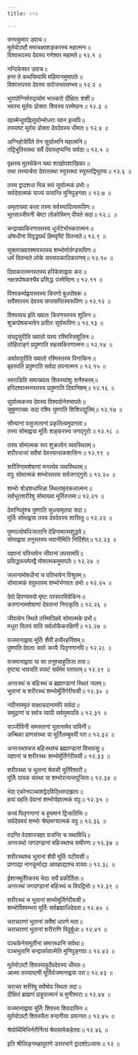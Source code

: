 ```yaml
---
title: ०१२

---
```

सनत्कुमार उवाच॥  
मूर्तयोऽष्ठौ ममाचक्ष्वशङ्करस्य महात्मनः॥  
विश्वरूपस्य देवस्य गणेश्वर महामते॥ १२.१ ॥  
  
नन्दिकेश्वर उवाच॥  
हन्त ते कथयिष्यामि महिमानमुमापतेः॥  
विश्वरूपस्य देवस्य सरोजभवसम्भव॥ १२.२ ॥  
  
भूरापोग्निर्मरुद्रव्योम भास्करो दीक्षितः शशी॥  
भवस्य मूर्तयः प्रोक्ताः शिवस्य परमेष्ठनः॥ १२.३ ॥  
  
खात्मेन्दुवह्निसूर्याम्भोधराः पवन इत्यपि॥  
तस्याष्ट मूर्तयः प्रोक्ता देवदेवस्य धीमतः॥ १२.४ ॥  
  
अग्निहोत्रेर्पिते तेन सूर्यात्मनि महात्मनि॥  
तद्विभूतिस्तथा सर्वे देवास्तृप्यन्ति सर्वदाः॥ १२.५ ॥  
  
वृक्षस्य मूलसेकेन यथा शाखोपशाखिकाः॥  
तथा तस्यार्चया देवास्तथा स्युस्तथा स्युस्तद्विभूतयः॥ १२.६ ॥  
  
तस्य द्वादशधा भिन्नं रूपं सूर्यात्मकं प्रभोः॥  
सर्वदेवात्मकं याज्यं यजान्ति मुनिपुङ्गवाः॥ १२.७ ॥  
  
अमृताख्या कला तस्य सर्वस्यादित्यरूपिणः॥  
भूतसञ्जीवनी चेष्टा लोकोस्मिन् पीयते सदा॥ १२.८ ॥  
  
चन्द्राख्यकिरणास्तस्य धूर्जटेर्भास्करात्मनः॥  
ओषधीनां विवृद्ध्यर्थं हिमवृष्टिं वितन्वते॥ १२.९ ॥  
  
सुक्लाख्यारश्मयस्तस्य शम्भोर्मार्तण्डरूपिणः॥  
धर्मं वितन्वते लोके सस्यपाकादिकारणम्॥ १२.१० ॥  
  
दिवाकरात्मनस्तस्य हरिकेशाह्वयः करः॥  
नक्षत्रपोषकश्चैव प्रसिद्धः परमेष्ठिनः॥ १२.११ ॥  
  
विश्वकर्माह्वयस्तस्य किरणो बुधपोषकः॥  
सर्वेश्वरस्य देवस्य सप्तसप्तिस्वरूपिणः॥ १२.१२ ॥  
  
विश्वव्यच इति ख्यातः किरणस्तस्य शूलिनः॥  
शुक्रपोषकभावेन प्रतीतः सूर्यरूपिणः॥ १२.१३ ॥  
  
संयद्वसुरीति ख्यातो यस्य रश्मिस्त्रिशूलिनः॥  
लोहिताङ्गं प्रपुष्णाति सहस्रकिरणात्मनः॥ १२.१४ ॥  
  
अर्वावसुरीति ख्यातो रश्मिस्तस्य पिनाकिनः॥  
बृहस्पतिं प्रपुष्णाति सर्वदा तपनात्मनः॥ १२.१५ ॥  
  
स्वराडिति समाख्यातः शिवस्यांशुः शनैश्चरम्॥  
हरिदश्वात्मनस्तस्य प्रपुष्णाति दिवानिशम्॥ १२.१६ ॥  
  
सूर्यात्मकस्य देवस्य विश्वयोनेरुमापतेः॥  
सुषुम्णाख्यः सदा रश्मिः पुष्णाति शिशिरद्युतिम्॥ १२.१७ ॥  
  
सौम्यानां वसुजातानां प्रकृतित्वमुपागता॥  
तस्य सोमाह्वया मूर्तिः शङ्करस्य जगद्गुरोः॥ १२.१८ ॥  
  
तस्य सोमात्मक रूप शुक्रत्वेन व्यवस्थितम्॥  
शरीरभाजां सर्वेषां देवस्यान्तकशासिनः॥ १२.१९ ॥  
  
शरीरिणामशेषाणां मनस्येव व्यवस्थितम्॥  
वपुः सोमात्मकं शम्भोस्तस्य सर्वजगद्गुरोः॥ १२.२० ॥  
  
शम्भोः षोडशधाभिन्ना स्थितामृतकलात्मनः॥  
सर्वभूतशरीरेषु सोमाख्या मूर्तिरुत्तमा॥ १२.२१ ॥  
  
देवान्पितॄंश्च पुष्णाति सुधयामृतया सदा॥  
मूर्तिः सोमाह्वया तस्य देवदेवस्य शासितुः॥ १२.२२ ॥  
  
पुष्णात्योषधिजातानि देहिनामात्मशुद्धये॥  
सोमाह्वया तनुस्तस्य भवानीमिति निर्दिशेत्॥ १२.२३ ॥  
  
यज्ञानां पतिभावेन जीवानां तपसामपि॥  
प्रसिद्धरूपमेतद्वै मोमात्मकमुमापतेः॥ १२.२४ ॥  
  
जलानामोषधीनां च पतिभावेन विश्रुतम्॥  
सोमात्मकं वपुस्तस्य शम्भोर्भगवतः प्रभोः॥ १२.२५ ॥  
  
देवो हिरण्यमयो मृष्टः परस्परविवेकिनः॥  
करणानामशेषाणां देवतानां निराकृतिः॥ १२.२६ ॥  
  
जीवत्वेन स्थिते तस्मिञ्छिवे सोमात्मके प्रभौ॥  
मधुरा विलयं याति सर्वलोकैकरक्षिणी॥ १२.२७ ॥  
  
यजमानाह्वया मूर्तिः शैवी हव्यैरहर्निशम्॥  
पुष्णाति देवताः सर्वाः कव्यैः पितृगणानपि॥ १२.२८ ॥  
  
यजमानाह्वया या सा तनुश्चाहुतिजा तया॥  
वृष्ट्या भावयति स्पष्टं सर्वमेव परापरम्॥ १२.२९ ॥  
  
अन्तःस्थं च बहिःस्थं च ब्रह्माण्डानां स्थितं जलम्॥  
भूतानां च शरीरस्थं शम्भोर्मूर्तिर्गरीयसी॥ १२.३० ॥  
  
नदीनाममृतं साक्षान्नदानामपि सर्वदा॥  
समुद्राणां च सर्वत्र व्यापी सर्वमुमापतिः॥ १२.३१ ॥  
  
सञ्जीविनी समस्तानां भूतानामेव पाविनी॥  
अम्बिका प्राणसंस्था या मूर्तिलम्बुमयी परा॥ १२.३२ ॥  
  
अन्तःस्थश्चज बहिःस्थश्च ब्रह्माण्डानां विभावसुः॥  
यज्ञानां च शरीरस्थः शम्भोर्मूर्तिर्गरीयसी॥ १२.३३ ॥  
  
शरीरस्था च भूतानां श्रेयसी मूर्तिरैश्वरी॥  
मूर्तिः पावक संस्था या शम्भोरत्यन्तपूजिता॥ १२.३४ ॥  
  
भेदा एकोनपञ्चाशद्वेदविद्भिरुदाहृताः॥  
हव्यं वहति देवानां शम्भोर्यज्ञात्मकं वपुः॥ १२.३५ ॥  
  
कव्यं पितृगणानां च हूयमानं द्विजातिभिः॥  
सर्वदेवमयं शम्भोः श्रेष्ठमग्यात्मकं वपुः॥ १२.३६ ॥  
  
वदन्ति वेदशास्त्रज्ञा यजन्ति च यथाविधि॥  
अन्तःस्थो जगदण्डानां बहिःस्थश्च समीरणः॥ १२.३७ ॥  
  
शरीरस्थश्च भूतानां शैवी मूर्तिः पटीयसी॥  
प्राणाद्या नागकूर्माद्या आवहाद्याश्च वायवः॥ १२.३८ ॥  
  
ईशानमूर्तेरेकस्य भेदाः सर्वे प्रकीर्तिताः॥  
अन्तःस्थं जगदण्डानां बहिःस्थं च वियद्विभोः॥ १२.३९ ॥  
  
शरीरस्थं च भूतानां शम्भोमूर्तिर्गरीयसी॥  
शम्भोर्विश्वम्भरा मूर्तिः सर्वब्रह्माधिदेवता॥ १२.४० ॥  
  
चराचराणां भूतानां सर्वेषां धारणे मता॥  
चराचराणां भूतानां शरीराणि विदुर्बुधाः॥ १२.४१ ॥  
  
पञ्चकेनेसमूर्तीनां समारब्धानि सर्वथा॥  
पञ्चभूतानि चन्द्रार्कावात्मेति मुनिपुङ्गवाः॥ १२.४२ ॥  
  
मूर्तयोऽष्टौ शिवस्याहुर्देवदेवस्य धीमतः॥  
आत्मा तस्याष्टमी मूर्तिर्यजमानाह्वया परा॥ १२.४३ ॥  
  
चराचर शरीरेषु सर्वेष्वेव स्थिता तदा॥  
दीक्षितं ब्राह्मणं प्राहुरात्मानं च मुनीश्वराः॥ १२.४४ ॥  
  
यजमानाह्वया मूर्तिः शिवस्य शिवदायिनः॥  
मूर्तयोऽष्टौ शिवस्यैता वन्दनीयाः प्रयत्नतः॥ १२.४५ ॥  
  
श्रेयोर्थिमिभिर्नरौर्नित्यं श्रेयसामेकहेतवः॥ १२.४६ ॥  
  
इति श्रीलिङ्गमहापुराणे उत्तरभागे द्वादशोऽध्यायः॥ १२ ॥